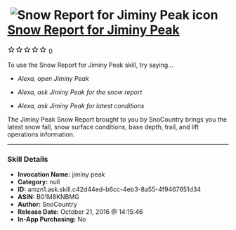 # &nbsp;<img src="skill_icon" alt="Snow Report for Jiminy Peak icon" width="36"> [Snow Report for Jiminy Peak](http://alexa.amazon.com/#skills/amzn1.ask.skill.c42d44ed-b6cc-4eb3-8a55-4f9467651d34)
![0 stars](../../images/ic_star_border_black_18dp_1x.png)![0 stars](../../images/ic_star_border_black_18dp_1x.png)![0 stars](../../images/ic_star_border_black_18dp_1x.png)![0 stars](../../images/ic_star_border_black_18dp_1x.png)![0 stars](../../images/ic_star_border_black_18dp_1x.png) 0

To use the Snow Report for Jiminy Peak skill, try saying...

* *Alexa, open Jiminy Peak*

* *Alexa, ask Jiminy Peak for the snow report*

* *Alexa, ask Jiminy Peak for latest conditions*

The Jiminy Peak Snow Report brought to you by SnoCountry brings you the latest snow fall, snow surface conditions,  base depth, trail, and lift operations information.

***

### Skill Details

* **Invocation Name:** jiminy peak
* **Category:** null
* **ID:** amzn1.ask.skill.c42d44ed-b6cc-4eb3-8a55-4f9467651d34
* **ASIN:** B01M8KNBMG
* **Author:** SnoCountry
* **Release Date:** October 21, 2016 @ 14:15:46
* **In-App Purchasing:** No
